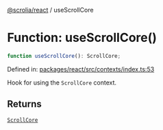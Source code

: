 [@scrolia/react](../README.md) / useScrollCore

# Function: useScrollCore()

```ts
function useScrollCore(): ScrollCore;
```

Defined in: [packages/react/src/contexts/index.ts:53](https://github.com/alpheusday/scrolia/blob/a1d15b8008e894d5dd6b0e61a1c2164d92ca7b98/packages/react/src/contexts/index.ts#L53)

Hook for using the `ScrollCore` context.

## Returns

[`ScrollCore`](../type-aliases/ScrollCore.md)
